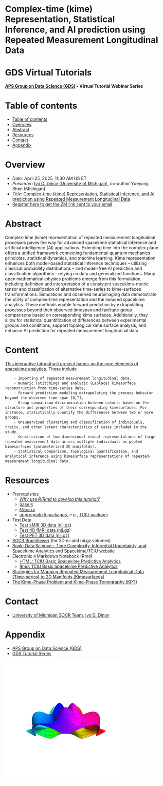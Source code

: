 # Complex-time (kime) Representation, Statistical Inference, and AI prediction using Repeated Measurement Longitudinal Data

# GDS Virtual Tutorials

**[APS Group on Data Science (GDS)](https://engage.aps.org/gds/home) - Virtual Tutorial Webinar Series**


Table of contents
=================

<!--ts-->
   * [Table of contents](#table-of-contents)
   * [Overview](#overview)
   * [Abstract](#abstract)
   * [Resources](#resources)
   * [Contact](#contact)
   * [Appendix](#appendix)
<!--te-->

Overview
========

* *Date*: April 25, 2025, 11:30 AM US ET
* *Presenter*: [Ivo D. Dinov (University of Michigan)](https://www.socr.umich.edu/people/dinov/), co-author Yueyang Shen (Michigan)
* *Title*: [Complex-time (kime) Representation, Statistical Inference, and AI prediction using Repeated Measurement Longitudinal Data](https://spacekime.org)
* [Register here to get the ZM link sent to your email](https://apsphysics.zoom.us/meeting/register/tkp5ZTRtRFeJNQNgTgO_1A)

Abstract
========

Complex-time (kime) representation of repeated measurement longitudinal processes paves the way for advanced spacekime statistical inference and artificial intelligence (AI) applications. Extending time into the complex plane offers a unified framework connecting fundamental quantum mechanics principles, statistical dynamics, and machine learning. Kime representation enhances both model-based statistical inference techniques – utilizing classical probability distributions – and model-free AI prediction and classification algorithms – relying on data and generalized functions. Many open mathematical-physics problems emerge from this formulation, including definition and interpretation of a consistent spacekime-metric tensor and classification of alternative time-series to kime-surfaces transformations. Simulations and observed neuroimaging data demonstrate the utility of complex-time representation and the induced spacekime analytics. These methods enable forward prediction by extrapolating processes beyond their observed timespan and facilitate group comparisons based on corresponding kime surfaces. Additionally, they allow for statistical quantification of differences between experimental groups and conditions, support topological kime surface analysis, and enhance AI prediction for repeated measurement longitudinal data.

Content
=======
[This interactive tutorial will present hands-on the core elements of spacekime analytics](https://wiki.socr.umich.edu/index.php/SOCR_APS_GDS_VTS_SK_2025). These include
   
        - Importing of repeated measurement longitudinal data,
        - Numeric (stitching) and analytic (Laplace) kimesurface reconstruction from time-series data,
        - Forward prediction modeling extrapolating the process behavior beyond the observed time-span [0,T],
        - Group comparison discrimination between cohorts based on the structure and properties of their corresponding kimesurfaces. For instance, statistically quantify the differences between two or more groups,
        - Unsupervised clustering and classification of individuals, traits, and other latent characteristics of cases included in the study,
        - Construction of low-dimensional visual representations of large repeated measurement data across multiple individuals as pooled kimesurfaces (parameterized 2D manifolds),
        - Statistical comparison, topological quantification, and analytical inference using kimesurface representations of repeated-measurement longitudinal data.

Resources
=========

* Prerequisites
     - [*Why use R/Rmd to develop this tutorial?*](https://socr.umich.edu/DSPA2/DSPA2_notes/01_Introduction.html#21_Why_use_R)
     - [base `R`](https://R-project.org)
     - [`RStudio`](https://posit.co/download/rstudio-desktop/)
     - [appropriate `R` packages](https://cran.r-project.org/web/packages/available_packages_by_name.html), e.g., [TCIU package](https://cran.r-project.org/web/packages/TCIU/index.html)
* Test Data
     - [Test sMRI 3D data (nii.gz)](http://socr.umich.edu/HTML5/BrainViewer/data/TestBrain.nii.gz)
     - [Test 4D fMRI data (nii.gz)](http://socr.umich.edu/HTML5/BrainViewer/data/fMRI_FilteredData_4D.nii.gz)
     - [Test PET 3D data (nii.gz)](http://socr.umich.edu/HTML5/BrainViewer/data/PET_FDG_3D_vol.nii.gz)
* [SOCR BrainViewer](https://socr.umich.edu/HTML5/BrainViewer/) (for 3D nii and nii.gz volumes)
* [Book: Data Science - Time Complexity, Inferential Uncertainty, and Spacekime Analytics](https://doi.org/10.1515/9783110697827) and [Spacekime/TCIU website](https://www.socr.umich.edu/TCIU/)
* Electronic `R` Markdown Notebook (Rmd)
    - [HTML: TCIU Basic Spacekime Predictive Analytics](https://www.socr.umich.edu/TCIU/HTMLs/Chapter6_TCIU_Basic_SpacekimePredictiveAnalytics.html)
    - [Rmd: TCIU Basic Spacekime Predictive Analytics](https://www.socr.umich.edu/TCIU/HTMLs/Chapter6_TCIU_Basic_SpacekimePredictiveAnalytics.Rmd)
* [Strategies for Mapping Repeated Measurement Longitudinal Data (Time-series) to 2D Manifolds (Kimesurfaces)](https://www.socr.umich.edu/TCIU/HTMLs/Chapter6_TCIU_MappingLongitudinalTimeseries_2_Kimesurfaces.html)
* [The Kime-Phase Problem and Kime-Phase Tomography (KPT)](https://www.socr.umich.edu/TCIU/HTMLs/Chapter3_Kime_Phase_Problem.html)

Contact
=======
* [University of Michigan SOCR Team](https://www.socr.umich.edu/people/), [Ivo D. Dinov](https://www.socr.umich.edu/people/dinov/)

Appendix
=========

* [APS Group on Data Science (GDS)](https://engage.aps.org/gds/home)
* [GDS Tutorial Series](https://github.com/butler-julie/GDSVirtualTutorials)

<a href="[https://engage.aps.org/gds/home](https://wiki.socr.umich.edu/index.php/SOCR_APS_GDS_VTS_SK_2025)"><img align="center" width="400" src="https://github.com/butler-julie/GDSVirtualTutorials/blob/main/042525_Kime/ComplexValued_KimeIndexed_Kimesurface.gif?raw=true"></a>
